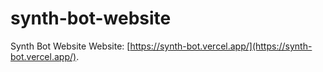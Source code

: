 # synth-bot-website

Synth Bot Website
Website: [https://synth-bot.vercel.app/](https://synth-bot.vercel.app/).

